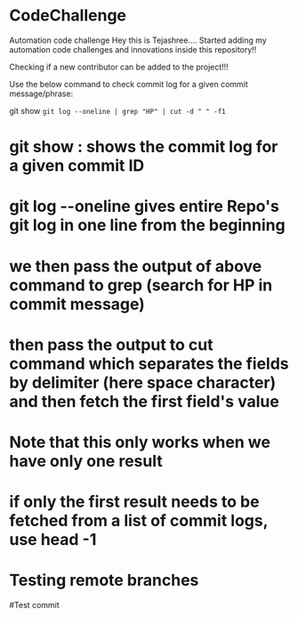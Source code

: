 # CodeChallenge
Automation code challenge
Hey this is Tejashree....
Started adding my automation code challenges and innovations inside this repository!! 

Checking if a new contributor can be added to the project!!!

Use the below command to check commit log for a given commit message/phrase:

git show `git log --oneline | grep "HP" | cut -d " " -f1`

# git show <commitID> : shows the commit log for a given commit ID
# git log --oneline gives entire Repo's git log in one line from the beginning
# we then pass the output of above command to grep (search for HP in commit message)
# then pass the output to cut command which separates the fields by delimiter (here space character) and then fetch the first field's value
# Note that this only works when we have only one result
# if only the first result needs to be fetched from a list of commit logs, use head -1

# Testing remote branches

#Test commit
